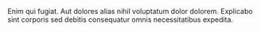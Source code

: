 Enim qui fugiat. Aut dolores alias nihil voluptatum dolor dolorem. Explicabo sint corporis sed debitis consequatur omnis necessitatibus expedita.